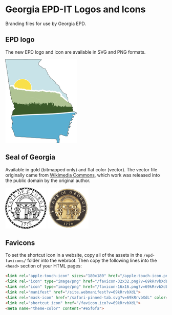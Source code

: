 # Georgia EPD-IT Logos and Icons

Branding files for use by Georgia EPD.

## EPD logo

The new EPD logo and icon are available in SVG and PNG formats.

![](epd-icon/epd-icon.png)

## Seal of Georgia 

Available in gold (bitmapped only) and flat color (vector). The vector file originally came from [Wikimedia Commons](https://commons.wikimedia.org/wiki/File:Seal_of_Georgia.svg), which work was released into the public domain by the original author.

![](georgia-seal/White/Seal_of_Georgia_white_128x128.png)
![](georgia-seal/Gold/Seal_of_Georgia_gold_128x128x32.png)

## Favicons

To set the shortcut icon in a website, copy all of the assets in the `/epd-favicons/` folder into the webroot. Then copy the following lines into the `<head>` section of your HTML pages:

```html
<link rel="apple-touch-icon" sizes="180x180" href="/apple-touch-icon.png?v=69kRrvbXdL">
<link rel="icon" type="image/png" href="/favicon-32x32.png?v=69kRrvbXdL" sizes="32x32">
<link rel="icon" type="image/png" href="/favicon-16x16.png?v=69kRrvbXdL" sizes="16x16">
<link rel="manifest" href="/site.webmanifest?v=69kRrvbXdL">
<link rel="mask-icon" href="/safari-pinned-tab.svg?v=69kRrvbXdL" color="#5bbad5">
<link rel="shortcut icon" href="/favicon.ico?v=69kRrvbXdL">
<meta name="theme-color" content="#e5f6fa">
```
